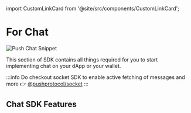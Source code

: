 import CustomLinkCard from '@site/src/components/CustomLinkCard';

# For Chat

![Push Chat Snippet](../../../../../../static/assets/docs/articles/pushchatsnippet.png)

This section of SDK contains all things required for you to start implementing chat on your dApp or your wallet.

:::info
Do checkout socket SDK to enable active fetching of messages and more 👉 [@pushprotocol/socket](../../pushprotocol-socket/ "mention")
:::


<CustomLinkCard text="Push for Hackers repo containing code coverage for all sdk functionality with examples" link="https://github.com/ethereum-push-notification-service/push-for-hackers/tree/main/sdk-functionality"/>

## Chat SDK Features

<CustomLinkCard text="Initializing User" link="./initializing-user"/>

<CustomLinkCard text="Fetching Chats" link="./fetching-chats"/>

<CustomLinkCard text="Sending Chat" link="./sending-chat"/>

<CustomLinkCard text="Group Chat" link="./group-chat"/>

<CustomLinkCard text="Chat Helper Utils" link="./utils"/>
